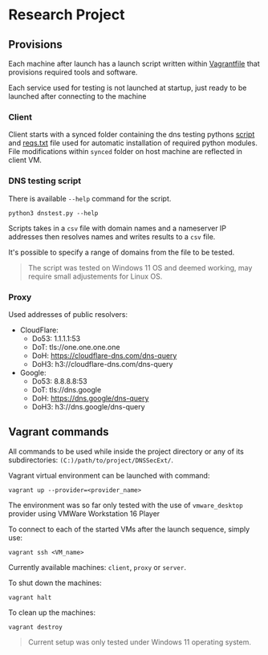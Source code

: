 # Research Project

## Provisions
Each machine after launch has a launch script written within [Vagrantfile](./Vagrantfile) that provisions required tools and software.

Each service used for testing is not launched at startup, just ready to be launched after connecting to the machine

### Client
Client starts with a synced folder containing the dns testing pythons [script](./client/synced/dnstest.py) and [reqs.txt](./client/synced/reqs.txt) file used for automatic installation of required python modules. File modifications within `synced` folder on host machine are reflected in client VM.

### DNS testing script
There is available `--help` command for the script.
```
python3 dnstest.py --help
```
Scripts takes in a `csv` file with domain names and a nameserver IP addresses then resolves names and writes results to a `csv` file.

It's possible to specify a range of domains from the file to be tested.

> The script was tested on Windows 11 OS and deemed working, may require small adjustements for Linux OS.

### Proxy

Used addresses of public resolvers:
* CloudFlare:
    * Do53: 1.1.1.1:53
    * DoT: tls://one.one.one.one
    * DoH: https://cloudflare-dns.com/dns-query
    * DoH3: h3://cloudflare-dns.com/dns-query
* Google:
    * Do53: 8.8.8.8:53
    * DoT: tls://dns.google
    * DoH: https://dns.google/dns-query
    * DoH3: h3://dns.google/dns-query

## Vagrant commands
All commands to be used while inside the project directory or any of its subdirectories: `(C:)/path/to/project/DNSSecExt/`.

Vagrant virtual environment can be launched with command:
```
vagrant up --provider=<provider_name>
```
The environment was so far only tested with the use of `vmware_desktop` provider using VMWare Workstation 16 Player

To connect to each of the started VMs after the launch sequence, simply use:
```
vagrant ssh <VM_name>
```
Currently available machines: `client`, `proxy` or `server`.

To shut down the machines:
```
vagrant halt
```

To clean up the machines:
```
vagrant destroy
```

> Current setup was only tested under Windows 11 operating system.
